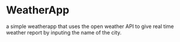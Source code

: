 # WeatherApp
a simple weatherapp that uses the open weather API  to give real time weather report by inputing the name of the city.
